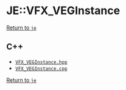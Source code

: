# JE::VFX_VEGInstance

[Return to `je`](/docs/je.md)

## C++

- [`VFX_VEGInstance.hpp`](/src/je/VFX_VEGInstance.hpp)
- [`VFX_VEGInstance.cpp`](/src/je/VFX_VEGInstance.cpp)

[Return to `je`](/docs/je.md)